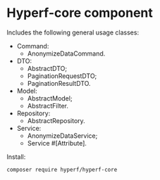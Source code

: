 # Hyperf-core component

Includes the following general usage classes:

- Command:
    - AnonymizeDataCommand.
- DTO:
    - AbstractDTO;
    - PaginationRequestDTO;
    - PaginationResultDTO.
- Model:
    - AbstractModel;
    - AbstractFilter.
- Repository:
    - AbstractRepository.
- Service:
    - AnonymizeDataService;
    - Service #[Attribute].

Install:
```
composer require hyperf/hyperf-core
```
